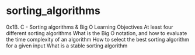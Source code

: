 # sorting_algorithms
0x1B. C - Sorting algorithms &amp; Big O Learning Objectives At least four different sorting algorithms What is the Big O notation, and how to evaluate the time complexity of an algorithm How to select the best sorting algorithm for a given input What is a stable sorting algorithm
